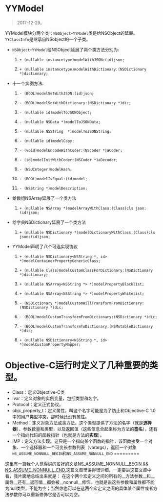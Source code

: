 YYModel
==============
>2017-12-29。

YYModel模块分两个类：`NSObject+YYModel`类是给NSObject的延展。`YYClassInfo`是继承自NSobject的一个子类。

* `NSObject+YYModel`给NSObject延展了两个类方法分别为:
  1. `+ (nullable instancetype)modelWithJSON:(id)json;`

  2. `+ (nullable instancetype)modelWithDictionary:(NSDictionary *)dictionary;`
* 十一个实例方法:
  1. `- (BOOL)modelSetWithJSON:(id)json;`

  2. `- (BOOL)modelSetWithDictionary:(NSDictionary *)dic;`

  3. `- (nullable id)modelToJSONObject;`

  4. `- (nullable NSData *)modelToJSONData;`

  5. `- (nullable NSString  *)modelToJSONString;`

  6. `- (nullable id)modelCopy;`

  7. `- (void)modelEncodeWithCoder:(NSCoder *)aCoder;`

  8. `- (id)modelInitWithCoder:(NSCoder *)aDecoder;`

  9. `- (NSUInteger)modelHash;`

  10. `- (BOOL)modelIsEqual:(id)model;`

  11. `- (NSString *)modelDescription;`

* 给数组NSArray延展了一个类方法
  1. `+ (nullable NSArray *)modelArrayWithClass:(Class)cls json:(id)json;`
* 给字典NSDictionary延展了一个类方法
  1. `+ (nullable NSDictionary *)modelDictionaryWithClass:(Class)cls json:(id)json;`
* YYModel声明了八个可选实现协议
  1. `+ (nullable NSDictionary<NSString *, id> *)modelContainerPropertyGenericClass;`

  2. `+ (nullable Class)modelCustomClassForDictionary:(NSDictionary *)dictionary;`

  3. `+ (nullable NSArray<NSString *> *)modelPropertyBlacklist;`

  4. `+ (nullable NSArray<NSString *> *)modelPropertyWhitelist;`

  5. `- (NSDictionary *)modelCustomWillTransformFromDictionary:(NSDictionary *)dic;`

  6. `- (BOOL)modelCustomTransformFromDictionary:(NSDictionary *)dic;`

  7. `- (BOOL)modelCustomTransformToDictionary:(NSMutableDictionary *)dic;`

  8. `+ (nullable NSDictionary<NSString *, id> *)modelCustomPropertyMapper;`

Objective-C运行时定义了几种重要的类型。
========
  * Class：定义Objective-C类
  * Ivar：定义对象的实例变量，包括类型和名字。
  * Protocol：定义正式协议。
  * objc_property_t：定义属性。叫这个名字可能是为了防止和Objective-C 1.0中的用户类型冲突，那时候还没有属性。
  * Method：定义对象方法或类方法。这个类型提供了方法的名字（就是**选择器**）、参数数量和类型，以及返回值（这些信息合起来称为方法的**签名**），还有一个指向代码的函数指针（也就是方法的**实现**）。
  * IMP：定义方法实现。这只是一个指向某个函数的指针，该函数接受一个对象、一个选择器和一个可变长参数列表（varargs），返回一个对象
`NS_ASSUME_NONNULL_BEGIN`和`NS_ASSUME_NONNULL_END`
=========

这里有一篇我个人觉得讲的蛮好的文章[NS_ASSUME_NONNULL_BEGIN && NS_ASSUME_NONNULL_END](https://www.jianshu.com/p/b3a31eed945f),这篇文章里讲得很详细，一定要进这篇文章中看，我片面地总结出来就是：
在这个两个宏定义之间的所有的__方法参数__和__属性__还有__返回值__都会被__nonnull__修饰。也就是说这些参数和属性都不能为null类型，不能为空；当然你也可以在这两个宏定义之间的具体某个属性或者方法参数你可以重新修饰它是否可以为空。
